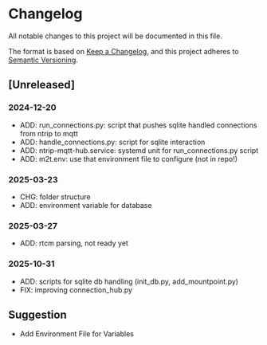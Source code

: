 # Changelog

All notable changes to this project will be documented in this file.

The format is based on [Keep a Changelog](https://keepachangelog.com/en/1.1.0/),
and this project adheres to [Semantic Versioning](https://semver.org/spec/v2.0.0.html).

## [Unreleased]

### 2024-12-20

- ADD: run_connections.py: script that pushes sqlite handled connections from ntrip to mqtt
- ADD: handle_connections.py: script for sqlite interaction
- ADD: ntrip-mqtt-hub.service: systemd unit for run_connections.py script
- ADD: m2t.env: use that environment file to configure (not in repo!)

### 2025-03-23

- CHG: folder structure
- ADD: environment variable for database

### 2025-03-27

- ADD: rtcm parsing, not ready yet

### 2025-10-31

- ADD: scripts for sqlite db handling (init_db.py, add_mountpoint.py)
- FIX: improving connection_hub.py

## Suggestion

- Add Environment File for Variables

